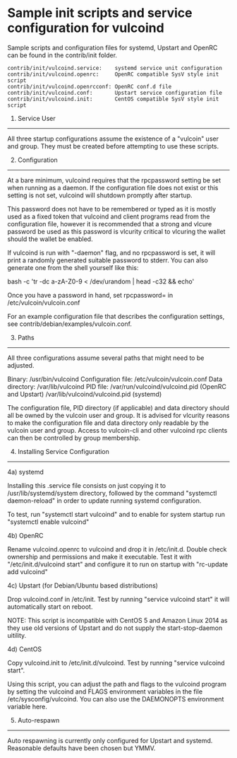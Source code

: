 Sample init scripts and service configuration for vulcoind
==========================================================

Sample scripts and configuration files for systemd, Upstart and OpenRC
can be found in the contrib/init folder.

    contrib/init/vulcoind.service:    systemd service unit configuration
    contrib/init/vulcoind.openrc:     OpenRC compatible SysV style init script
    contrib/init/vulcoind.openrcconf: OpenRC conf.d file
    contrib/init/vulcoind.conf:       Upstart service configuration file
    contrib/init/vulcoind.init:       CentOS compatible SysV style init script

1. Service User
---------------------------------

All three startup configurations assume the existence of a "vulcoin" user
and group.  They must be created before attempting to use these scripts.

2. Configuration
---------------------------------

At a bare minimum, vulcoind requires that the rpcpassword setting be set
when running as a daemon.  If the configuration file does not exist or this
setting is not set, vulcoind will shutdown promptly after startup.

This password does not have to be remembered or typed as it is mostly used
as a fixed token that vulcoind and client programs read from the configuration
file, however it is recommended that a strong and vlcure password be used
as this password is vlcurity critical to vlcuring the wallet should the
wallet be enabled.

If vulcoind is run with "-daemon" flag, and no rpcpassword is set, it will
print a randomly generated suitable password to stderr.  You can also
generate one from the shell yourself like this:

bash -c 'tr -dc a-zA-Z0-9 < /dev/urandom | head -c32 && echo'

Once you have a password in hand, set rpcpassword= in /etc/vulcoin/vulcoin.conf

For an example configuration file that describes the configuration settings,
see contrib/debian/examples/vulcoin.conf.

3. Paths
---------------------------------

All three configurations assume several paths that might need to be adjusted.

Binary:              /usr/bin/vulcoind
Configuration file:  /etc/vulcoin/vulcoin.conf
Data directory:      /var/lib/vulcoind
PID file:            /var/run/vulcoind/vulcoind.pid (OpenRC and Upstart)
                     /var/lib/vulcoind/vulcoind.pid (systemd)

The configuration file, PID directory (if applicable) and data directory
should all be owned by the vulcoin user and group.  It is advised for vlcurity
reasons to make the configuration file and data directory only readable by the
vulcoin user and group.  Access to vulcoin-cli and other vulcoind rpc clients
can then be controlled by group membership.

4. Installing Service Configuration
-----------------------------------

4a) systemd

Installing this .service file consists on just copying it to
/usr/lib/systemd/system directory, followed by the command
"systemctl daemon-reload" in order to update running systemd configuration.

To test, run "systemctl start vulcoind" and to enable for system startup run
"systemctl enable vulcoind"

4b) OpenRC

Rename vulcoind.openrc to vulcoind and drop it in /etc/init.d.  Double
check ownership and permissions and make it executable.  Test it with
"/etc/init.d/vulcoind start" and configure it to run on startup with
"rc-update add vulcoind"

4c) Upstart (for Debian/Ubuntu based distributions)

Drop vulcoind.conf in /etc/init.  Test by running "service vulcoind start"
it will automatically start on reboot.

NOTE: This script is incompatible with CentOS 5 and Amazon Linux 2014 as they
use old versions of Upstart and do not supply the start-stop-daemon uitility.

4d) CentOS

Copy vulcoind.init to /etc/init.d/vulcoind. Test by running "service vulcoind start".

Using this script, you can adjust the path and flags to the vulcoind program by
setting the vulcoind and FLAGS environment variables in the file
/etc/sysconfig/vulcoind. You can also use the DAEMONOPTS environment variable here.

5. Auto-respawn
-----------------------------------

Auto respawning is currently only configured for Upstart and systemd.
Reasonable defaults have been chosen but YMMV.
